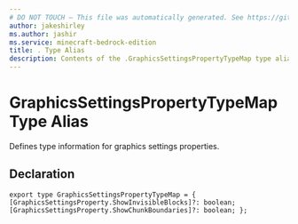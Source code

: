 ```yaml
---
# DO NOT TOUCH — This file was automatically generated. See https://github.com/mojang/minecraftapidocsgenerator to modify descriptions, examples, etc.
author: jakeshirley
ms.author: jashir
ms.service: minecraft-bedrock-edition
title: . Type Alias
description: Contents of the .GraphicsSettingsPropertyTypeMap type alias.
---
```

# GraphicsSettingsPropertyTypeMap Type Alias

Defines type information for graphics settings properties.

## Declaration
`export type GraphicsSettingsPropertyTypeMap = {
    [GraphicsSettingsProperty.ShowInvisibleBlocks]?: boolean;
    [GraphicsSettingsProperty.ShowChunkBoundaries]?: boolean;
};`
